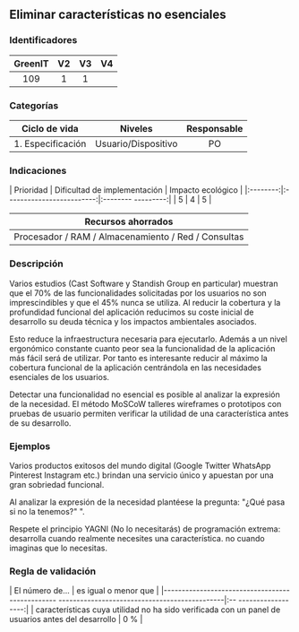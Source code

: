 ## Eliminar características no esenciales

 ### Identificadores

 | GreenIT | V2 | V3 | V4 |
 |:-------:|:----:|:----:|:----:|
 | 109 | 1 | 1 | |

 ### Categorías

 | Ciclo de vida | Niveles | Responsable |
 |:----------------:|:-----------:|:-----------:|
 | 1. Especificación | Usuario/Dispositivo | PO |

 ### Indicaciones

 | Prioridad | Dificultad de implementación | Impacto ecológico |
 |:--------:|:-------------------------:|:-------- ---------:|
 | 5 | 4 | 5 |

 | Recursos ahorrados |
 |:----------------------------------------------: |
 | Procesador / RAM / Almacenamiento / Red / Consultas |

 ### Descripción

 Varios estudios (Cast Software y Standish Group en particular) muestran que el 70% de las funcionalidades solicitadas por
 los usuarios no son imprescindibles y que el 45% nunca se utiliza. Al reducir la cobertura y la profundidad funcional del
 aplicación reducimos su coste inicial de desarrollo su deuda técnica y los impactos ambientales asociados.

 Esto reduce la infraestructura necesaria para ejecutarlo. Además a un nivel ergonómico constante cuanto peor sea la funcionalidad de la aplicación más fácil será de utilizar. Por tanto es interesante reducir al máximo la cobertura funcional de la aplicación centrándola en las necesidades esenciales de los usuarios.

 Detectar una funcionalidad no esencial es posible al analizar la expresión de la necesidad. El método MoSCoW talleres
 wireframes o prototipos con pruebas de usuario permiten verificar la utilidad de una característica antes de su desarrollo.

 ### Ejemplos

 Varios productos exitosos del mundo digital (Google Twitter WhatsApp Pinterest Instagram etc.) brindan una
 servicio único y apuestan por una gran sobriedad funcional.

 Al analizar la expresión de la necesidad plantéese la pregunta: "¿Qué pasa si no la tenemos?" ".

Respete el principio YAGNI (No lo necesitarás) de programación extrema: desarrolla cuando realmente necesites una característica.
 no cuando imaginas que lo necesitas.


 ### Regla de validación


 | El número de... | es igual o menor que |
 |------------------------------------------------ ----------------------------------------------|:-- ------------------:|
 | características cuya utilidad no ha sido verificada con un panel de usuarios antes del desarrollo | 0 % |
